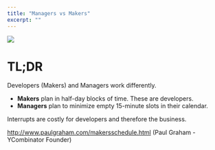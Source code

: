```yaml
---
title: "Managers vs Makers"
excerpt: ""
---
```

![](/assets/e5ae645-paul_graham.png)
# TL;DR

Developers (Makers) and Managers work differently.

- **Makers** plan in half-day blocks of time. These are developers.
- **Managers** plan to minimize empty 15-minute slots in their calendar.

Interrupts are costly for developers and therefore the business.

<http://www.paulgraham.com/makersschedule.html>
 (Paul Graham - YCombinator Founder)
